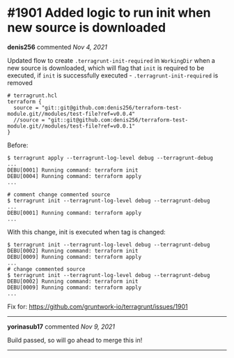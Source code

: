 # #1901 Added logic to run init when new source is downloaded

**denis256** commented *Nov 4, 2021*

Updated flow to create `.terragrunt-init-required` in `WorkingDir` when a new source is downloaded, which will flag that `init` is required to be executed, if `init` is successfully executed  - `.terragrunt-init-required` is removed

```
# terragrunt.hcl
terraform {
  source = "git::git@github.com:denis256/terraform-test-module.git//modules/test-file?ref=v0.0.4"
  //source = "git::git@github.com:denis256/terraform-test-module.git//modules/test-file?ref=v0.0.1"
}
```

Before:
```
$ terragrunt apply --terragrunt-log-level debug --terragrunt-debug
...
DEBU[0001] Running command: terraform init
DEBU[0004] Running command: terraform apply 
...

# comment change commented source
$ terragrunt init --terragrunt-log-level debug --terragrunt-debug
...
DEBU[0001] Running command: terraform apply
...
```

With this change, init is executed when tag is changed:
```
$ terragrunt init --terragrunt-log-level debug --terragrunt-debug
DEBU[0002] Running command: terraform init 
DEBU[0009] Running command: terraform apply
...
# change commented source
$ terragrunt init --terragrunt-log-level debug --terragrunt-debug
DEBU[0002] Running command: terraform init 
DEBU[0009] Running command: terraform apply
...
```

Fix for: https://github.com/gruntwork-io/terragrunt/issues/1901
<br />
***


**yorinasub17** commented *Nov 9, 2021*

Build passed, so will go ahead to merge this in!
***

